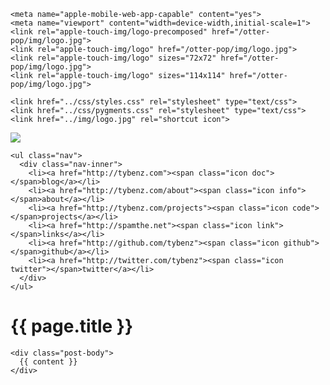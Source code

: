 <!DOCTYPE html>
<html lang="en">
<head>
    <meta charset="UTF-8">
    <title>{{ site.description }}</title>

    <meta name="apple-mobile-web-app-capable" content="yes">
    <meta name="viewport" content="width=device-width,initial-scale=1">
    <link rel="apple-touch-img/logo-precomposed" href="/otter-pop/img/logo.jpg">
    <link rel="apple-touch-img/logo" href="/otter-pop/img/logo.jpg">
    <link rel="apple-touch-img/logo" sizes="72x72" href="/otter-pop/img/logo.jpg">
    <link rel="apple-touch-img/logo" sizes="114x114" href="/otter-pop/img/logo.jpg">

    <link href="../css/styles.css" rel="stylesheet" type="text/css">
    <link href="../css/pygments.css" rel="stylesheet" type="text/css">
    <link href="../img/logo.jpg" rel="shortcut icon">
</head>
<body>
  <div class="sidebar">
    <a href="/" class="logo">
      <img src="/otter-pop/img/logo.jpg">
    </a>

    <ul class="nav">
      <div class="nav-inner">
        <li><a href="http://tybenz.com"><span class="icon doc"></span>blog</a></li>
        <li><a href="http://tybenz.com/about"><span class="icon info"></span>about</a></li>
        <li><a href="http://tybenz.com/projects"><span class="icon code"></span>projects</a></li>
        <li><a href="http://spamthe.net"><span class="icon link"></span>links</a></li>
        <li><a href="http://github.com/tybenz"><span class="icon github"></span>github</a></li>
        <li><a href="http://twitter.com/tybenz"><span class="icon twitter"></span>twitter</a></li>
      </div>
    </ul>
  </div>
  <div class="wrapper">
    <!--<h1><marquee scrolldelay="60">otter pop - the world's greatest jekyll theme</marquee></h1>-->
    <h1>{{ page.title }}</h1>

    <div class="post-body">
      {{ content }}
    </div>
  </div>
  <script type="text/javascript">
    (function(i,s,o,g,r,a,m){i['GoogleAnalyticsObject']=r;i[r]=i[r]||function(){
    (i[r].q=i[r].q||[]).push(arguments)},i[r].l=1*new Date();a=s.createElement(o),
    m=s.getElementsByTagName(o)[0];a.async=1;a.src=g;m.parentNode.insertBefore(a,m)
    })(window,document,'script','//www.google-analytics.com/analytics.js','ga');
    ga('create', 'UA-33073396-1', 'tybenz.com');
    ga('send', 'pageview');
  </script>
</body>
</html>
